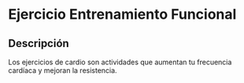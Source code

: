 # Ejercicio Entrenamiento Funcional

## Descripción
Los ejercicios de cardio son actividades que aumentan tu frecuencia cardíaca y mejoran la resistencia.